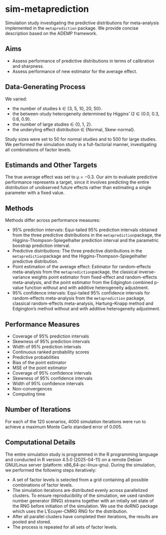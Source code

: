 # sim-metaprediction
Simulation study investigating the predictive distributions for meta-analysis implemented in the `metaprediction` package. We provide concise description based on the ADEMP framework.

## Aims
- Assess performance of predictive distributions in terms of calibration and sharpness.
- Assess performance of new estimator for the average effect.

## Data-Generating Process
We varied:
- the number of studies k ∈ {3, 5, 10, 20, 50}.
- the between-study heterogeneity determined by Higgins’ I2 ∈ {0.0, 0.3, 0.6, 0.9}.
- the number of large studies ∈ {0, 1, 2}.
- the underyling effect distribution ∈ {Normal, Skew-normal}.

Study sizes were set to 50 for normal studies and to 500 for large studies. We performed the simulation study in a full-factorial manner, investigating all combinations of factor levels. 

## Estimands and Other Targets
The true average effect was set to μ = −0.3.  Our aim to evaluate predictive performance represents a target, since it involves predicting the entire distribution of unobserved future effects rather than estimating a single parameter with a fixed value.

## Methods
Methods differ across performance measures:

- 95% prediction intervals: Equi-tailed 95% prediction intervals obtained from the three predictive distributions in the `metaprediction`package, the Higgins-Thompson-Spiegelhalter prediction interval and the parametric boostrap prediction  interval.
- Predictive distributions: The three predictive distributions in the `metaprediction`package and the Higgins-Thompson-Spiegelhalter predictive distribution.
- Point estimation of the average effect: Estimator for random-effects meta-analysis from the `metaprediction`package, the classical inverse-variance weights point estimator from fixed-effect and random-effects meta-analysis, and the point estimator from the Edgington combined p-value function without and with additive heterogeneity adjustment.
-  95% confidence intervals: Equi-tailed 95% confidence intervals for random-effects meta-analysis from the `metaprediction` package, classical random-effects meta-analysis, Hartung–Knapp method and Edgington’s method without and with additive heterogeneity adjustment.

## Performance Measures
- Coverage of 95% prediction intervals
- Skewness of 95% prediction intervals
- Width of 95% prediction intervals
- Continuous ranked probability scores
- Predictive probabilities
- Bias of the point estimator
- MSE of the point estimator
- Coverage of 95% confidence intervals
- Skewness of 95% confidence intervals
- Width of 95% confidence intervals
- Non-convergences
- Computing time

## Number of Iterations
For each of the 120 scenarios, 4000 simulation iterations were run to achieve a maximum Monte Carlo standard error of 0.005.

## Computational Details
The entire simulation study is programmed in the R programming language and conducted in R version 4.5.0 (2025-04-11) on a remote Debian GNU/Linux server (platform: x86_64-pc-linux-gnu). During the simulation, we performed the following steps iteratively:

- A set of factor levels is selected from a grid containing all possible combinations of factor levels.
-  The simulation iterations are distributed evenly across parallelized clusters. To ensure reproducibility of the simulation, we used random number generator (RNG) streams together with an intially set state of the RNG before initiation of the simulation. We use the doRNG package which uses the L’Ecuyer-CMRG RNG for the distribution. 
- After all parallel clusters have completed their iterations, the results are pooled and stored.
- The process is repeated for all sets of factor levels.
